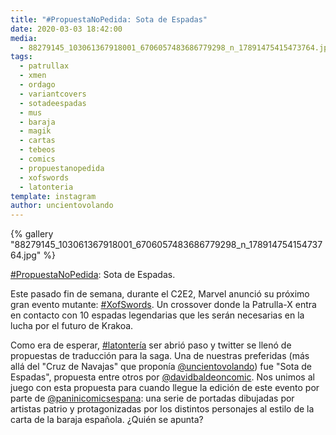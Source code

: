 ```yaml
---
title: "#PropuestaNoPedida: Sota de Espadas"
date: 2020-03-03 18:42:00
media: 
  - 88279145_103061367918001_6706057483686779298_n_17891475415473764.jpg
tags: 
  - patrullax
  - xmen
  - ordago
  - variantcovers
  - sotadeespadas
  - mus
  - baraja
  - magik
  - cartas
  - tebeos
  - comics
  - propuestanopedida
  - xofswords
  - latonteria
template: instagram
author: uncientovolando
---
```


{% gallery "88279145_103061367918001_6706057483686779298_n_17891475415473764.jpg" %}

[#PropuestaNoPedida](/etiquetas/propuestanopedida): Sota de Espadas.

Este pasado fin de semana, durante el C2E2, Marvel anunció su próximo gran evento mutante: [#XofSwords](/etiquetas/xofswords). Un crossover donde la Patrulla-X entra en contacto con 10 espadas legendarias que les serán necesarias en la lucha por el futuro de Krakoa.

Como era de esperar, [#latontería](/etiquetas/latonteria) ser abrió paso y twitter se llenó de propuestas de traducción para la saga. Una de nuestras preferidas (más allá del "Cruz de Navajas" que proponía [@uncientovolando](https://instagram.com/uncientovolando)) fue "Sota de Espadas", propuesta entre otros por [@davidbaldeoncomic](https://instagram.com/davidbaldeoncomic).
Nos unimos al juego con esta propuesta para cuando llegue la edición de este evento por parte de [@paninicomicsespana](https://instagram.com/paninicomicsespana): una serie de portadas dibujadas por artistas patrio y protagonizadas por los distintos personajes al estilo de la carta de la baraja española. ¿Quién se apunta?
